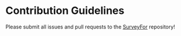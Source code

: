 # Contribution Guidelines

Please submit all issues and pull requests to the [SurveyFor](https://github.com/hoshomoh/SurveyFor.git) repository!
